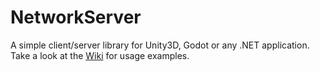 # NetworkServer

A simple client/server library for Unity3D, Godot or any .NET application. Take a look at the [Wiki](https://github.com/zarat/NetworkServer/wiki) for usage examples.
